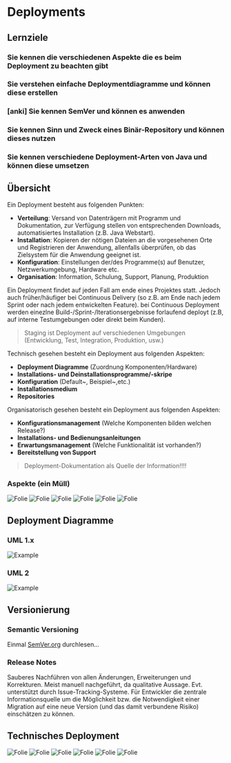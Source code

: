 # Deployments

## Lernziele

### Sie kennen die verschiedenen Aspekte die es beim Deployment zu beachten gibt

### Sie verstehen einfache Deploymentdiagramme und können diese erstellen

### [anki] Sie kennen SemVer und können es anwenden

### Sie kennen Sinn und Zweck eines Binär-Repository und können dieses nutzen

### Sie kennen verschiedene Deployment-Arten von Java und können diese umsetzen

## Übersicht
Ein Deployment besteht aus folgenden Punkten:
  - **Verteilung**: Versand von Datenträgern mit Programm und Dokumentation, zur Verfügung stellen von entsprechenden Downloads, automatisiertes Installation (z.B. Java Webstart).
  - **Installation**: Kopieren der nötigen Dateien an die vorgesehenen Orte und Registrieren der Anwendung, allenfalls überprüfen, ob das Zielsystem für die Anwendung geeignet ist. 
  - **Konfiguration**: Einstellungen der/des Programme(s) auf Benutzer, Netzwerkumgebung, Hardware etc. 
  - **Organisation**: Information, Schulung, Support, Planung, Produktion

Ein Deployment findet auf jeden Fall am ende eines Projektes statt.
Jedoch auch früher/häufiger bei Continuous Delivery (so z.B. am Ende nach jedem Sprint oder nach jedem entwickelten Feature).
bei Continuous Deployment werden einezlne Build-/Sprint-/Iterationsergebnisse forlaufend deployt (z.B, auf interne Testumgebungen oder direkt beim Kunden).

> Staging ist Deployment auf verschiedenen Umgebungen (Entwicklung, Test, Integration, Produktion, usw.)

Technisch gesehen besteht ein Deployment aus folgenden Aspekten:
  - **Deployment Diagramme** (Zuordnung Komponenten/Hardware)
  - **Installations- und Deinstallationsprogramme/-skripe**
  - **Konfiguration** (Default~, Beispiel~,etc.)
  - **Installationsmedium**
  - **Repositories** 

Organisatorisch gesehen besteht ein Deployment aus folgenden Aspekten:
  - **Konfigurationsmanagement** (Welche Komponenten bilden welchen Release?)
  - **Installations- und Bedienungsanleitungen**
  - **Erwartungsmanagement** (Welche Funktionalität ist vorhanden?)
  - **Bereitstellung von Support**

> Deployment-Dokumentation als Quelle der Information!!!!

### Aspekte (ein Müll)

![Folie](./assets/deployment-aspekt-1.png)
![Folie](./assets/deployment-aspekt-2.png)
![Folie](./assets/deployment-aspekt-3.png)
![Folie](./assets/deployment-aspekt-4.png)
![Folie](./assets/deployment-aspekt-5.png)
![Folie](./assets/deployment-aspekt-6.png)

## Deployment Diagramme

### UML 1.x

![Example](./assets/deployment-uml-1.png)

### UML 2

![Example](./assets/deployment-uml-2.png)

## Versionierung

### Semantic Versioning
Einmal [SemVer.org](https://semver.org/) durchlesen...

### Release Notes
Sauberes Nachführen von allen Änderungen, Erweiterungen und Korrekturen.
Meist manuell nachgeführt, da qualitative Aussage.
Evt. unterstützt durch Issue-Tracking-Systeme.
Für Entwickler die zentrale Informationsquelle um die Möglichkeit bzw. die Notwendigkeit einer Migration auf eine neue Version (und das damit verbundene Risiko) einschätzen zu können.

## Technisches Deployment

![Folie](./assets/deployment-technical-1.png)
![Folie](./assets/deployment-technical-2.png)
![Folie](./assets/deployment-technical-3.png)
![Folie](./assets/deployment-technical-4.png)
![Folie](./assets/deployment-technical-5.png)
![Folie](./assets/deployment-technical-6.png)
